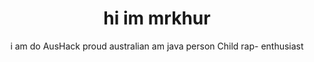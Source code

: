 <div align = "center">
<h1>
hi im mrkhur
</h1>
<b1>
i am do AusHack


<b1>
proud australian


<b1>
am java person















<b1>
Child rap- enthusiast

</b1>

